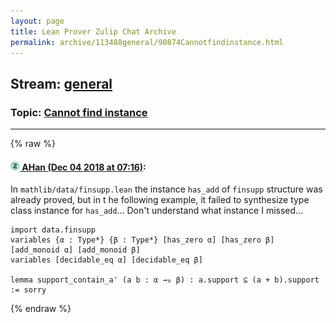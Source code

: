 ```yaml
---
layout: page
title: Lean Prover Zulip Chat Archive 
permalink: archive/113488general/90874Cannotfindinstance.html
---
```


## Stream: [general](index.html)
### Topic: [Cannot find instance](90874Cannotfindinstance.html)

---


{% raw %}
#### [![Click to go to Zulip](../../assets/img/zulip2.png) AHan (Dec 04 2018 at 07:16)](https://leanprover.zulipchat.com/#narrow/stream/113488-general/topic/Cannot%20find%20instance/near/150826554):
In `mathlib/data/finsupp.lean` the instance `has_add` of `finsupp` structure was already proved,
but in t he following example, it failed to synthesize type class instance for `has_add`...
Don't understand what instance I missed...

```lean
import data.finsupp
variables {α : Type*} {β : Type*} [has_zero α] [has_zero β] [add_monoid α] [add_monoid β] 
variables [decidable_eq α] [decidable_eq β]

lemma support_contain_a' (a b : α →₀ β) : a.support ⊆ (a + b).support := sorry
```


{% endraw %}
